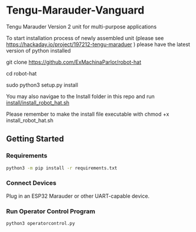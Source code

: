 # Tengu-Marauder-Vanguard
Tengu Marauder Version 2 unit for multi-purpose applications

To start installation process of newly assembled unit (please see https://hackaday.io/project/197212-tengu-maraduer ) please have the latest version of python installed 

git clone https://github.com/ExMachinaParlor/robot-hat

cd robot-hat

sudo python3 setup.py install

You may also navigae to the Install folder in this repo and run [install/install_robot_hat.sh](Install/robot_hat_install.sh) 

Please remember to make the install file executable with chmod +x install_robot_hat.sh

## Getting Started

### Requirements

```bash
python3 -m pip install -r requirements.txt
```

### Connect Devices
Plug in an ESP32 Marauder or other UART-capable device. 

### Run Operator Control Program

```bash
python3 operatorcontrol.py
```